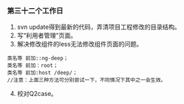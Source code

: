 ### 第三十二个工作日
1. svn update得到最新的代码，弄清项目工程修改的目录结构。
2. 写“利用者管理”页面。
3. 解决修改组件的less无法修改组件页面的问题。
```
类名等 前加::ng-deep；
类名等 前加：root；
类名等 前加:host /deep/；
//注意：上面三种方法可分别尝试一下，不同情况下其中之一会生效。
```
4. 校对Q2case。